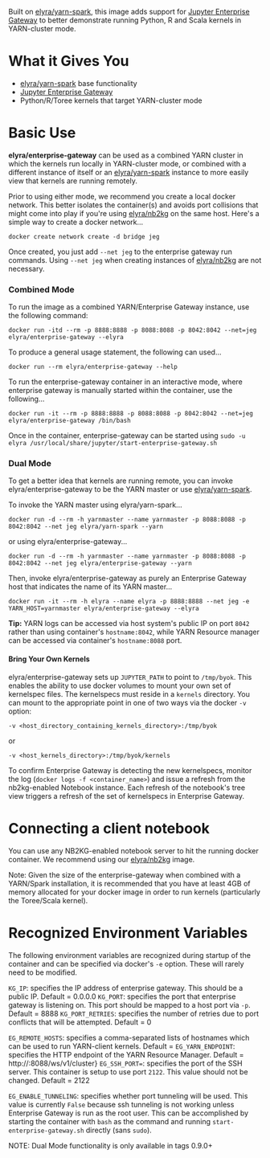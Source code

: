 Built on [elyra/yarn-spark](https://hub.docker.com/r/elyra/yarn-spark/), this image adds support for [Jupyter Enterprise Gateway](http://jupyter-enterprise-gateway.readthedocs.io/en/latest/) to better demonstrate running Python, R and Scala kernels in YARN-cluster mode.  

# What it Gives You
* [elyra/yarn-spark](https://hub.docker.com/r/elyra/yarn-spark/) base functionality
* [Jupyter Enterprise Gateway](https://github.com/jupyter-incubator/enterprise_gateway)
* Python/R/Toree kernels that target YARN-cluster mode

# Basic Use

**elyra/enterprise-gateway** can be used as a combined YARN cluster in which the kernels run locally in YARN-cluster mode, or combined with a different instance of itself or an [elyra/yarn-spark](https://hub.docker.com/r/elyra/yarn-spark/) instance to more easily view that kernels are running remotely.

Prior to using either mode, we recommend you create a local docker network.  This better isolates the container(s) and avoids port collisions that might come into play if you're using [elyra/nb2kg](https://hub.docker.com/r/elyra/nb2kg/) on the same host.  Here's a simple way to create a docker network...

`docker create network create -d bridge jeg`

Once created, you just add `--net jeg` to the enterprise gateway run commands.  Using `--net jeg` when creating instances of [elyra/nb2kg](https://hub.docker.com/r/elyra/nb2kg/) are not necessary.

### Combined Mode

To run the image as a combined YARN/Enterprise Gateway instance, use the following command: 

`docker run -itd --rm -p 8888:8888 -p 8088:8088 -p 8042:8042 --net=jeg elyra/enterprise-gateway --elyra`

To produce a general usage statement, the following can used...

`docker run --rm elyra/enterprise-gateway --help`

To run the enterprise-gateway container in an interactive mode, where enterprise gateway is manually started within the container, use the following...

`docker run -it --rm -p 8888:8888 -p 8088:8088 -p 8042:8042 --net=jeg elyra/enterprise-gateway /bin/bash`

Once in the container, enterprise-gateway can be started using `sudo -u elyra /usr/local/share/jupyter/start-enterprise-gateway.sh`

### Dual Mode

To get a better idea that kernels are running remote, you can invoke elyra/enterprise-gateway to be the YARN master or use [elyra/yarn-spark](https://hub.docker.com/r/elyra/yarn-spark/).

To invoke the YARN master using elyra/yarn-spark...

`docker run -d --rm -h yarnmaster --name yarnmaster -p 8088:8088 -p 8042:8042 --net jeg elyra/yarn-spark --yarn`

or using elyra/enterprise-gateway...

`docker run -d --rm -h yarnmaster --name yarnmaster -p 8088:8088 -p 8042:8042 --net jeg elyra/enterprise-gateway --yarn`

Then, invoke elyra/enterprise-gateway as purely an Enterprise Gateway host that indicates the name of its YARN master...

`docker run -it --rm -h elyra --name elyra -p 8888:8888 --net jeg -e YARN_HOST=yarnmaster elyra/enterprise-gateway --elyra`

**Tip:** YARN logs can be accessed via host system's public IP on port `8042` rather than using container's `hostname:8042`, while YARN Resource manager can be accessed via container's `hostname:8088` port.

#### Bring Your Own Kernels
elyra/enterprise-gateway sets up `JUPYTER_PATH` to point to `/tmp/byok`.  This enables the ability to use docker volumes to mount your own set of kernelspec files.  The kernelspecs must reside in a `kernels` directory.  You can mount to the appropriate point in one of two ways via the docker `-v` option:

`-v <host_directory_containing_kernels_directory>:/tmp/byok`

or

`-v <host_kernels_directory>:/tmp/byok/kernels`

To confirm Enterprise Gateway is detecting the new kernelspecs, monitor the log (`docker logs -f <container_name>`) and issue a refresh from the nb2kg-enabled Notebook instance.  Each refresh of the notebook's tree view triggers a refresh of the set of kernelspecs in Enterprise Gateway.

# Connecting a client notebook
You can use any NB2KG-enabled notebook server to hit the running docker container.  We recommend using our [elyra/nb2kg](https://hub.docker.com/r/elyra/nb2kg/) image. 

Note: Given the size of the enterprise-gateway when combined with a YARN/Spark installation, it is recommended that you have at least 4GB of memory allocated for your docker image in order to run kernels (particularly the Toree/Scala kernel).

# Recognized Environment Variables
The following environment variables are recognized during startup of the container and can be specified via docker's `-e` option.  These will rarely need to be modified.

`KG_IP`: specifies the IP address of enterprise gateway.  This should be a public IP.  Default = 0.0.0.0
`KG_PORT`: specifies the port that enterprise gateway is listening on.  This port should be mapped to a host port via `-p`. Default = 8888
`KG_PORT_RETRIES`: specifies the number of retries due to port conflicts that will be attempted.  Default = 0

`EG_REMOTE_HOSTS`: specifies a comma-separated lists of hostnames which can be used to run YARN-client kernels.  Default = <container-hostname>
`EG_YARN_ENDPOINT`: specifies the HTTP endpoint of the YARN Resource Manager.  Default = http://<hostname>:8088/ws/v1/cluster}
`EG_SSH_PORT=`: specifies the port of the SSH server.  This container is setup to use port `2122`.  This value should not be changed.  Default = 2122

`EG_ENABLE_TUNNELING`: specifies whether port tunneling will be used.  This value is currently `False` because ssh tunneling is not working unless Enterprise Gateway is run as the root user.  This can be accomplished by starting the container with `bash` as the command and running `start-enterprise-gateway.sh` directly (sans `sudo`).

NOTE: Dual Mode functionality is only available in tags 0.9.0+